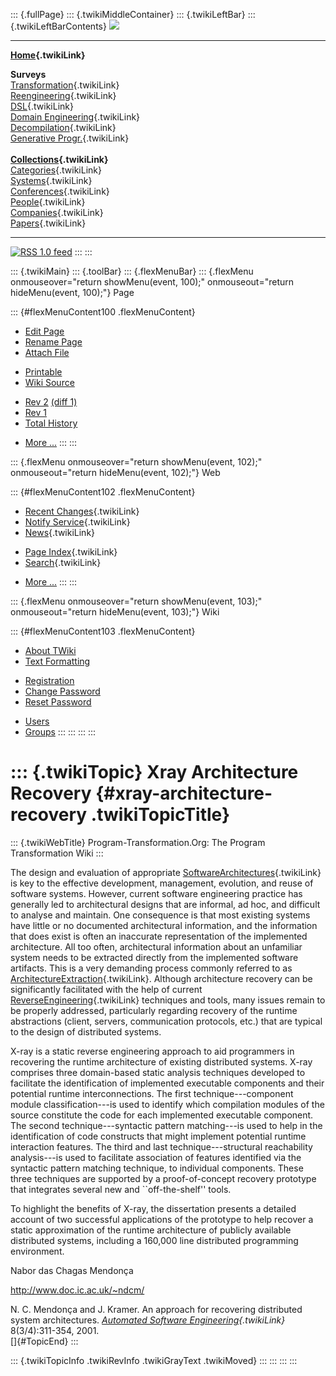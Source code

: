 ::: {.fullPage}
::: {.twikiMiddleContainer}
::: {.twikiLeftBar}
::: {.twikiLeftBarContents}
![](../pub/transformation.gif)

------------------------------------------------------------------------

**[Home](WebHome){.twikiLink}**

**Surveys**\
[Transformation](ProgramTransformation){.twikiLink}\
[Reengineering](ReengineeringWiki){.twikiLink}\
[DSL](DomainSpecificLanguages){.twikiLink}\
[Domain Engineering](DomainEngineering){.twikiLink}\
[Decompilation](DeCompilation){.twikiLink}\
[Generative Progr.](GenerativeProgrammingWiki){.twikiLink}\
\
**[Collections](CategoryCollection){.twikiLink}**\
[Categories](CategoryCategory){.twikiLink}\
[Systems](TransformationSystems){.twikiLink}\
[Conferences](TransformationConferences){.twikiLink}\
[People](TransformationPeople){.twikiLink}\
[Companies](TransformationCompanies){.twikiLink}\
[Papers](CategoryPaper){.twikiLink}

------------------------------------------------------------------------

[![](../pub/rss.gif "RSS 1.0 feed")](WebRss@skin=rss)
:::
:::

::: {.twikiMain}
::: {.toolBar}
::: {.flexMenuBar}
::: {.flexMenu onmouseover="return showMenu(event, 100);" onmouseout="return hideMenu(event, 100);"}
Page

::: {#flexMenuContent100 .flexMenuContent}
-   [Edit
    Page](http://www.program-transformation.org/edit/Transform/XrayArchitectureRecovery?t=1536826410)
-   [Rename
    Page](http://www.program-transformation.org/rename/Transform/XrayArchitectureRecovery)
-   [Attach
    File](http://www.program-transformation.org/attach/Transform/XrayArchitectureRecovery)

<!-- -->

-   [Printable](http://www.program-transformation.org/view/Transform/XrayArchitectureRecovery?skin=print.pattern)
-   [Wiki
    Source](http://www.program-transformation.org/view/Transform/XrayArchitectureRecovery?skin=text&raw=on&contenttype=text/plain)

<!-- -->

-   [Rev
    2](http://www.program-transformation.org/view/Transform/XrayArchitectureRecovery?rev=1.2)
    [(diff 1)](http://www.program-transformation.org/rdiff/Transform/XrayArchitectureRecovery?rev1=1.2&rev2=1.1)
-   [Rev
    1](http://www.program-transformation.org/view/Transform/XrayArchitectureRecovery?rev=1.1)
-   [Total
    History](http://www.program-transformation.org/rdiff/Transform/XrayArchitectureRecovery)

<!-- -->

-   [More
    \...](http://www.program-transformation.org/oops/Transform/XrayArchitectureRecovery?template=oopsmore&param1=1.2&param2=1.2)
:::
:::

::: {.flexMenu onmouseover="return showMenu(event, 102);" onmouseout="return hideMenu(event, 102);"}
Web

::: {#flexMenuContent102 .flexMenuContent}
-   [Recent Changes](WebChanges){.twikiLink}
-   [Notify Service](WebNotify){.twikiLink}
-   [News](WebNews){.twikiLink}

<!-- -->

-   [Page Index](WebIndex){.twikiLink}
-   [Search](WebSearch){.twikiLink}

<!-- -->

-   [More
    \...](http://www.program-transformation.org/oops/Transform/XrayArchitectureRecovery?template=oopsmore&param1=1.2&param2=1.2)
:::
:::

::: {.flexMenu onmouseover="return showMenu(event, 103);" onmouseout="return hideMenu(event, 103);"}
Wiki

::: {#flexMenuContent103 .flexMenuContent}
-   [About
    TWiki](http://www.program-transformation.org/view/TWiki/WebHome)
-   [Text
    Formatting](http://www.program-transformation.org/view/TWiki/TextFormattingRules)

<!-- -->

-   [Registration](http://www.program-transformation.org/view/TWiki/TWikiRegistration)
-   [Change
    Password](http://www.program-transformation.org/view/TWiki/ChangePassword)
-   [Reset
    Password](http://www.program-transformation.org/view/TWiki/ResetPassword)

<!-- -->

-   [Users](http://www.program-transformation.org/view/Main/TWikiUsers)
-   [Groups](http://www.program-transformation.org/view/Main/TWikiGroups)
:::
:::
:::
:::

::: {.twikiTopic}
Xray Architecture Recovery {#xray-architecture-recovery .twikiTopicTitle}
==========================

::: {.twikiWebTitle}
Program-Transformation.Org: The Program Transformation Wiki
:::

The design and evaluation of appropriate
[SoftwareArchitectures](SoftwareArchitecture){.twikiLink} is key to the
effective development, management, evolution, and reuse of software
systems. However, current software engineering practice has generally
led to architectural designs that are informal, ad hoc, and difficult to
analyse and maintain. One consequence is that most existing systems have
little or no documented architectural information, and the information
that does exist is often an inaccurate representation of the implemented
architecture. All too often, architectural information about an
unfamiliar system needs to be extracted directly from the implemented
software artifacts. This is a very demanding process commonly referred
to as [ArchitectureExtraction](ArchitectureExtraction){.twikiLink}.
Although architecture recovery can be significantly facilitated with the
help of current [ReverseEngineering](ReverseEngineering){.twikiLink}
techniques and tools, many issues remain to be properly addressed,
particularly regarding recovery of the runtime abstractions (client,
servers, communication protocols, etc.) that are typical to the design
of distributed systems.

X-ray is a static reverse engineering approach to aid programmers in
recovering the runtime architecture of existing distributed systems.
X-ray comprises three domain-based static analysis techniques developed
to facilitate the identification of implemented executable components
and their potential runtime interconnections. The first
technique\-\--component module classification\-\--is used to identify
which compilation modules of the source constitute the code for each
implemented executable component. The second technique\-\--syntactic
pattern matching\-\--is used to help in the identification of code
constructs that might implement potential runtime interaction features.
The third and last technique\-\--structural reachability analysis\-\--is
used to facilitate association of features identified via the syntactic
pattern matching technique, to individual components. These three
techniques are supported by a proof-of-concept recovery prototype that
integrates several new and \`\`off-the-shelf\'\' tools.

To highlight the benefits of X-ray, the dissertation presents a detailed
account of two successful applications of the prototype to help recover
a static approximation of the runtime architecture of publicly available
distributed systems, including a 160,000 line distributed programming
environment.

Nabor das Chagas Mendonça

<http://www.doc.ic.ac.uk/~ndcm/>

N. C. Mendonça and J. Kramer. An approach for recovering distributed
system architectures. *[Automated Software
Engineering](AutomatedSoftwareEngineering){.twikiLink}* 8(3/4):311-354,
2001.\
[]{#TopicEnd}
:::

::: {.twikiTopicInfo .twikiRevInfo .twikiGrayText .twikiMoved}
:::
:::
:::
:::
